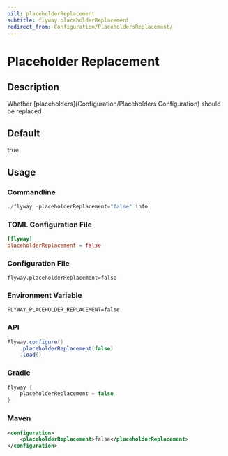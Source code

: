 ```yaml
---
pill: placeholderReplacement
subtitle: flyway.placeholderReplacement
redirect_from: Configuration/PlaceholdersReplacement/
---
```


# Placeholder Replacement

## Description
Whether [placeholders](Configuration/Placeholders Configuration) should be replaced

## Default
true

## Usage

### Commandline
```powershell
./flyway -placeholderReplacement="false" info
```

### TOML Configuration File
```toml
[flyway]
placeholderReplacement = false
```

### Configuration File
```properties
flyway.placeholderReplacement=false
```

### Environment Variable
```properties
FLYWAY_PLACEHOLDER_REPLACEMENT=false
```

### API
```java
Flyway.configure()
    .placeholderReplacement(false)
    .load()
```

### Gradle
```groovy
flyway {
    placeholderReplacement = false
}
```

### Maven
```xml
<configuration>
    <placeholderReplacement>false</placeholderReplacement>
</configuration>
```
